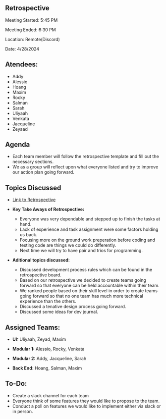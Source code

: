 ## Retrospective 

Meeting Started: 5:45 PM

Meeting Ended: 6:30 PM 

Location: Remote(Discord)

Date: 4/28/2024

## Atendees: 
- Addy
- Alessio
- Hoang
- Maxim
- Rocky
- Salman 
- Sarah 
- Uliyaah 
- Venkata
- Jacqueline 
- Zeyaad 

## Agenda 
- Each team member will follow the retrospective template and fill out the necessary sections.
- We as a group will reflect upon what everyone listed and try to improve our action plan going forward.
  
## Topics Discussed

- [Link to Retrospective](https://miro.com/app/board/uXjVKOOTGvE=/?share_link_id=234250682131) 

- **Key Take Aways of Retrospective:** 
  - Everyone was very dependable and stepped up to finish the tasks at hand. 
  - Lack of experience and task assignment were some factors holding us back. 
  - Focusing more on the ground work preperation before coding and testing code are things we could do differently.
  - Next time we will try to have pair and trios for programming. 


- **Aditional topics discussed:**
  - Discussed development process rules which can be found in the retrospective board. 
  - Based on our retrospective we decided to create teams going forward so that everyone can be held accountable within their team. 
  - We ranked people based on their skill level in order to create teams going forward so that no one team has much more technical experience than the others.
  - Discussed a tenative design process going forward. 
  - Discussed some ideas for dev journal. 
 

## Assigned Teams: 
- **UI:**  Uliyaah, Zeyad, Maxim 

- **Modular 1:**  Alessio, Rocky, Venkata
  
- **Modular 2:**  Addy, Jacqueline, Sarah 

- **Back End:**  Hoang, Salman, Maxim

## To-Do: 
- Create a slack channel for each team
- Everyone think of some features they would like to propose to the team. 
- Conduct a poll on features we would like to implement either via slack or in person.
  

  



